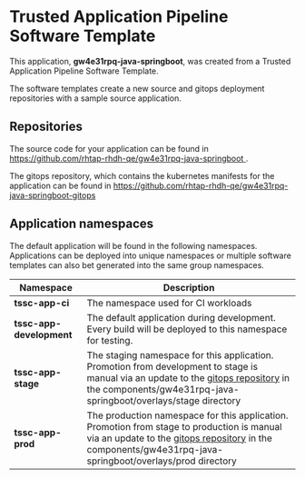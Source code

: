 # Trusted Application Pipeline Software Template

This application, **gw4e31rpq-java-springboot**, was created from a Trusted Application Pipeline Software Template.

The software templates create a new source and gitops deployment repositories with a sample source application. 

## Repositories

The source code for your application can be found in [https://github.com/rhtap-rhdh-qe/gw4e31rpq-java-springboot ](https://github.com/rhtap-rhdh-qe/gw4e31rpq-java-springboot ).
 
The gitops repository, which contains the kubernetes manifests for the application can be found in 
[https://github.com/rhtap-rhdh-qe/gw4e31rpq-java-springboot-gitops ](https://github.com/rhtap-rhdh-qe/gw4e31rpq-java-springboot-gitops ) 

## Application namespaces 

The default application will be found in the following namespaces. Applications can be deployed into unique namespaces or multiple software templates can also bet generated into the same group namespaces.  

|  Namespace   |  Description   |  
| -------- | -------- |
| **tssc-app-ci** | The namespace used for CI workloads |
| **tssc-app-development** | The default application during development. Every build will be deployed to this namespace for testing. |
| **tssc-app-stage** | The staging namespace for this application. Promotion from development to stage is manual via an update to the [gitops repository](https://github.com/rhtap-rhdh-qe/gw4e31rpq-java-springboot-gitops ) in the components/gw4e31rpq-java-springboot/overlays/stage directory |
| **tssc-app-prod** | The production namespace for this application. Promotion from stage to production is manual via an update to the [gitops repository](https://github.com/rhtap-rhdh-qe/gw4e31rpq-java-springboot-gitops ) in the components/gw4e31rpq-java-springboot/overlays/prod directory |